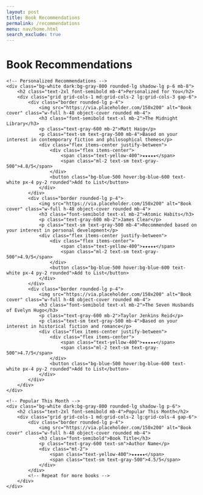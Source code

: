 ```yaml
---
layout: post
title: Book Recommendations
permalink: /recommendations
menu: nav/home.html
search_exclude: true
---
```


<div class="container mx-auto px-4 py-8">
    <h1 class="text-4xl font-bold mb-8">Book Recommendations</h1>
    
    <!-- Personalized Recommendations -->
    <div class="bg-white dark:bg-gray-800 rounded-lg shadow-lg p-6 mb-8">
        <h2 class="text-2xl font-semibold mb-4">Personalized for You</h2>
        <div class="grid grid-cols-1 md:grid-cols-2 lg:grid-cols-3 gap-6">
            <div class="border rounded-lg p-4">
                <img src="https://via.placeholder.com/150x200" alt="Book cover" class="w-full h-48 object-cover rounded mb-4">
                <h3 class="font-semibold text-xl mb-2">The Midnight Library</h3>
                <p class="text-gray-600 mb-2">Matt Haig</p>
                <p class="text-sm text-gray-500 mb-4">Based on your interest in contemporary fiction and philosophical themes</p>
                <div class="flex items-center justify-between">
                    <div class="flex items-center">
                        <span class="text-yellow-400">★★★★★</span>
                        <span class="ml-2 text-sm text-gray-500">4.8/5</span>
                    </div>
                    <button class="bg-blue-500 hover:bg-blue-600 text-white px-4 py-2 rounded">Add to List</button>
                </div>
            </div>
            <div class="border rounded-lg p-4">
                <img src="https://via.placeholder.com/150x200" alt="Book cover" class="w-full h-48 object-cover rounded mb-4">
                <h3 class="font-semibold text-xl mb-2">Atomic Habits</h3>
                <p class="text-gray-600 mb-2">James Clear</p>
                <p class="text-sm text-gray-500 mb-4">Recommended based on your interest in personal development</p>
                <div class="flex items-center justify-between">
                    <div class="flex items-center">
                        <span class="text-yellow-400">★★★★★</span>
                        <span class="ml-2 text-sm text-gray-500">4.9/5</span>
                    </div>
                    <button class="bg-blue-500 hover:bg-blue-600 text-white px-4 py-2 rounded">Add to List</button>
                </div>
            </div>
            <div class="border rounded-lg p-4">
                <img src="https://via.placeholder.com/150x200" alt="Book cover" class="w-full h-48 object-cover rounded mb-4">
                <h3 class="font-semibold text-xl mb-2">The Seven Husbands of Evelyn Hugo</h3>
                <p class="text-gray-600 mb-2">Taylor Jenkins Reid</p>
                <p class="text-sm text-gray-500 mb-4">Based on your interest in historical fiction and romance</p>
                <div class="flex items-center justify-between">
                    <div class="flex items-center">
                        <span class="text-yellow-400">★★★★★</span>
                        <span class="ml-2 text-sm text-gray-500">4.7/5</span>
                    </div>
                    <button class="bg-blue-500 hover:bg-blue-600 text-white px-4 py-2 rounded">Add to List</button>
                </div>
            </div>
        </div>
    </div>

    <!-- Popular This Month -->
    <div class="bg-white dark:bg-gray-800 rounded-lg shadow-lg p-6">
        <h2 class="text-2xl font-semibold mb-4">Popular This Month</h2>
        <div class="grid grid-cols-1 md:grid-cols-2 lg:grid-cols-4 gap-6">
            <div class="border rounded-lg p-4">
                <img src="https://via.placeholder.com/150x200" alt="Book cover" class="w-full h-48 object-cover rounded mb-4">
                <h3 class="font-semibold">Book Title</h3>
                <p class="text-gray-600 text-sm">Author Name</p>
                <div class="mt-2">
                    <span class="text-yellow-400">★★★★★</span>
                    <span class="text-sm text-gray-500">4.5/5</span>
                </div>
            </div>
            <!-- Repeat for more books -->
        </div>
    </div>
</div>

<script>
document.addEventListener('DOMContentLoaded', function() {
    // Initialize recommendations functionality
});
</script> 
